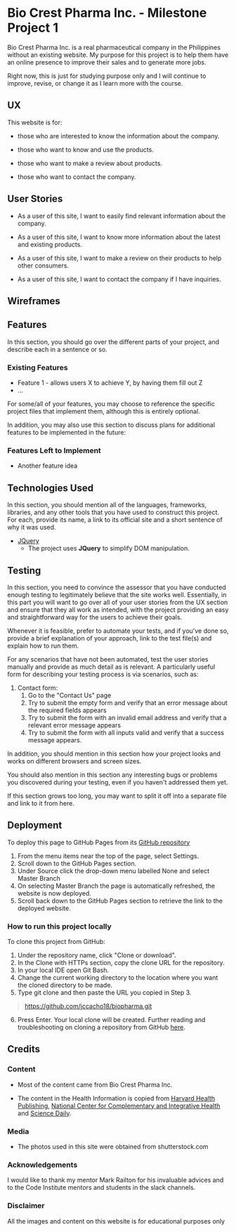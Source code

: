 # Bio Crest Pharma Inc. - Milestone Project 1

Bio Crest Pharma Inc. is a real pharmaceutical company in the Philippines without an existing website. My purpose for this project is
to help them have an online presence to improve their sales and to generate more jobs.

Right now, this is just for studying purpose only and I will continue to improve, revise, or change it as I learn more with the course.
 
## UX
 
This website is for:

* those who are interested to know the information about the company.

* those who want to know and use the products.

* those who want to make a review about products.

* those who want to contact the company.


## User Stories

- As a user of this site, I want to easily find relevant information about the company.

- As a user of this site, I want to know more information about the latest and existing products.

- As a user of this site, I want to make a review on their products to help other consumers.

- As a user of this site, I want to contact the company if I have inquiries.


## Wireframes



## Features

In this section, you should go over the different parts of your project, and describe each in a sentence or so.
 
### Existing Features
- Feature 1 - allows users X to achieve Y, by having them fill out Z
- ...

For some/all of your features, you may choose to reference the specific project files that implement them, although this is entirely optional.

In addition, you may also use this section to discuss plans for additional features to be implemented in the future:

### Features Left to Implement
- Another feature idea

## Technologies Used

In this section, you should mention all of the languages, frameworks, libraries, and any other tools that you have used to construct this project. For each, provide its name, a link to its official site and a short sentence of why it was used.

- [JQuery](https://jquery.com)
    - The project uses **JQuery** to simplify DOM manipulation.


## Testing

In this section, you need to convince the assessor that you have conducted enough testing to legitimately believe that the site works well. Essentially, in this part you will want to go over all of your user stories from the UX section and ensure that they all work as intended, with the project providing an easy and straightforward way for the users to achieve their goals.

Whenever it is feasible, prefer to automate your tests, and if you've done so, provide a brief explanation of your approach, link to the test file(s) and explain how to run them.

For any scenarios that have not been automated, test the user stories manually and provide as much detail as is relevant. A particularly useful form for describing your testing process is via scenarios, such as:

1. Contact form:
    1. Go to the "Contact Us" page
    2. Try to submit the empty form and verify that an error message about the required fields appears
    3. Try to submit the form with an invalid email address and verify that a relevant error message appears
    4. Try to submit the form with all inputs valid and verify that a success message appears.

In addition, you should mention in this section how your project looks and works on different browsers and screen sizes.

You should also mention in this section any interesting bugs or problems you discovered during your testing, even if you haven't addressed them yet.

If this section grows too long, you may want to split it off into a separate file and link to it from here.

## Deployment

To deploy this page to GitHub Pages from its [GitHub repository](https://github.com/jccacho18/biopharma)

1. From the menu items near the top of the page, select Settings.
2. Scroll down to the GitHub Pages section.
3. Under Source click the drop-down menu labelled None and select Master Branch
4. On selecting Master Branch the page is automatically refreshed, the website is now deployed.
5. Scroll back down to the GitHub Pages section to retrieve the link to the deployed website.

### How to run this project locally

To clone this project from GitHub:

1. Under the repository name, click "Clone or download".
2. In the Clone with HTTPs section, copy the clone URL for the repository.
3. In your local IDE open Git Bash.
4. Change the current working directory to the location where you want the cloned directory to be made.
5. Type git clone and then paste the URL you copied in Step 3.

>https://github.com/jccacho18/biopharma.git

6. Press Enter. Your local clone will be created.
Further reading and troubleshooting on cloning a repository from GitHub [here](https://help.github.com/en/github/creating-cloning-and-archiving-repositories/cloning-a-repository).



## Credits

### Content

- Most of the content came from Bio Crest Pharma Inc.

- The content in the Health Information is copied from [Harvard Health Publishing](https://www.health.harvard.edu/vitamins-and-supplements/health-benefits-of-taking-probiotics?fbclid=IwAR395dMxALc9CIFp0PxwQrK6f4Fy_AcYtln2eDlotvbK_ZViUfopX7VvNBQ), [National Center for Complementary and Integrative Health](https://www.nccih.nih.gov/health/probiotics-what-you-need-to-know?fbclid=IwAR3rtAltKcaVaS1Z5kCowTa2jat-WO4v1MisZhtgVUkYMc8wE_CYcsmsZLE) and [Science Daily](https://www.sciencedaily.com/releases/2018/09/180906141640.htm?fbclid=IwAR1KPaG5tU0WjhWmV7Akkx2RxHS8_kKS_Q110nNfKGvW7kH-V6B5Y1DrSRw).

### Media
- The photos used in this site were obtained from shutterstock.com

### Acknowledgements

I would like to thank my mentor Mark Railton for his invaluable advices and to the Code Institute mentors and students in the slack channels.

### Disclaimer

All the images and content on this website is for educational purposes only
